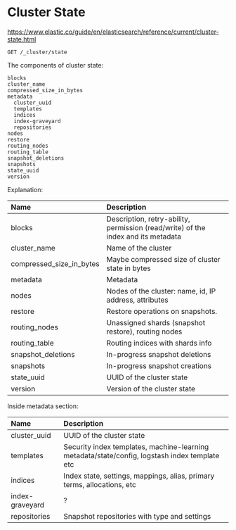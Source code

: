 # Cluster State

<https://www.elastic.co/guide/en/elasticsearch/reference/current/cluster-state.html>

```
GET /_cluster/state
```

The components of cluster state:

```
blocks
cluster_name
compressed_size_in_bytes
metadata
  cluster_uuid
  templates
  indices
  index-graveyard
  repositories
nodes
restore
routing_nodes
routing_table
snapshot_deletions
snapshots
state_uuid
version
```

Explanation:

Name | Description
:--- | :---
blocks | Description, retry-ability, permission (read/write) of the index and its metadata
cluster\_name | Name of the cluster
compressed\_size\_in\_bytes | Maybe compressed size of cluster state in bytes
metadata | Metadata
nodes | Nodes of the cluster: name, id, IP address, attributes
restore | Restore operations on snapshots.
routing\_nodes | Unassigned shards (snapshot restore), routing nodes
routing\_table | Routing indices with shards info
snapshot\_deletions | In-progress snapshot deletions
snapshots | In-progress snapshot creations
state\_uuid | UUID of the cluster state
version | Version of the cluster state

Inside metadata section:

Name | Description
:--- | :---
cluster\_uuid | UUID of the cluster state
templates | Security index templates, machine-learning metadata/state/config, logstash index template etc
indices | Index state, settings, mappings, alias, primary terms, allocations, etc
index-graveyard | ?
repositories | Snapshot repositories with type and settings

